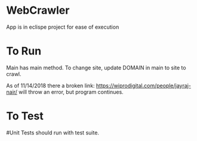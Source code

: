 # WebCrawler
App is in eclispe project for ease of execution
# To Run
  Main has main method.
  To change site, update DOMAIN in main to site to crawl.

  As of 11/14/2018 there a broken link: https://wiprodigital.com/people/jayraj-nair/ will throw an error, but program continues.
# To Test
  #Unit Tests should run with test suite.
  
